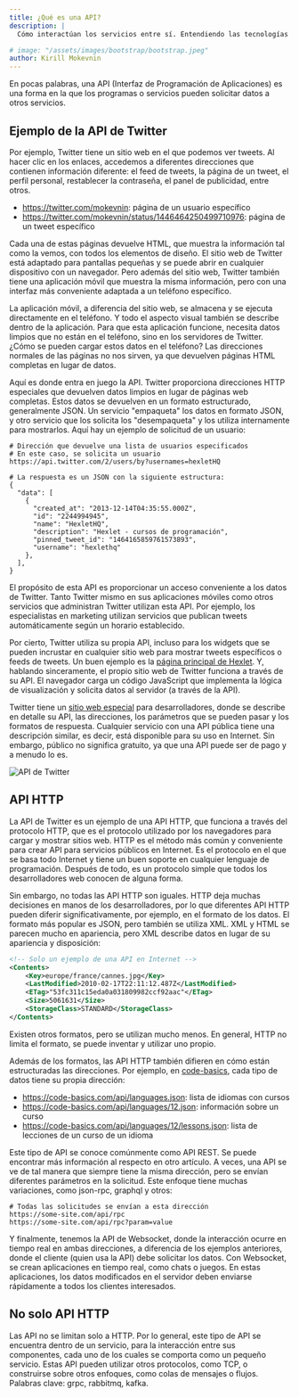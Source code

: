 ```yaml
---
title: ¿Qué es una API?
description: |
  Cómo interactúan los servicios entre sí. Entendiendo las tecnologías HTTP, JSON, XML.

# image: "/assets/images/bootstrap/bootstrap.jpeg"
author: Kirill Mokevnin
---
```


En pocas palabras, una API (Interfaz de Programación de Aplicaciones) es una forma en la que los programas o servicios pueden solicitar datos a otros servicios.

## Ejemplo de la API de Twitter

Por ejemplo, Twitter tiene un sitio web en el que podemos ver tweets. Al hacer clic en los enlaces, accedemos a diferentes direcciones que contienen información diferente: el feed de tweets, la página de un tweet, el perfil personal, restablecer la contraseña, el panel de publicidad, entre otros.

* https://twitter.com/mokevnin: página de un usuario específico
* https://twitter.com/mokevnin/status/1446464250499710976: página de un tweet específico

Cada una de estas páginas devuelve HTML, que muestra la información tal como la vemos, con todos los elementos de diseño. El sitio web de Twitter está adaptado para pantallas pequeñas y se puede abrir en cualquier dispositivo con un navegador. Pero además del sitio web, Twitter también tiene una aplicación móvil que muestra la misma información, pero con una interfaz más conveniente adaptada a un teléfono específico.

La aplicación móvil, a diferencia del sitio web, se almacena y se ejecuta directamente en el teléfono. Y todo el aspecto visual también se describe dentro de la aplicación. Para que esta aplicación funcione, necesita datos limpios que no están en el teléfono, sino en los servidores de Twitter. ¿Cómo se pueden cargar estos datos en el teléfono? Las direcciones normales de las páginas no nos sirven, ya que devuelven páginas HTML completas en lugar de datos.

Aquí es donde entra en juego la API. Twitter proporciona direcciones HTTP especiales que devuelven datos limpios en lugar de páginas web completas. Estos datos se devuelven en un formato estructurado, generalmente JSON. Un servicio "empaqueta" los datos en formato JSON, y otro servicio que los solicita los "desempaqueta" y los utiliza internamente para mostrarlos. Aquí hay un ejemplo de solicitud de un usuario:

```shell
# Dirección que devuelve una lista de usuarios especificados
# En este caso, se solicita un usuario
https://api.twitter.com/2/users/by?usernames=hexletHQ

# La respuesta es un JSON con la siguiente estructura:
{
  "data": [
    {
      "created_at": "2013-12-14T04:35:55.000Z",
      "id": "2244994945",
      "name": "HexletHQ",
      "description": "Hexlet - cursos de programación",
      "pinned_tweet_id": "1464165859761573893",
      "username": "hexlethq"
    },
  ],
}
```

El propósito de esta API es proporcionar un acceso conveniente a los datos de Twitter. Tanto Twitter mismo en sus aplicaciones móviles como otros servicios que administran Twitter utilizan esta API. Por ejemplo, los especialistas en marketing utilizan servicios que publican tweets automáticamente según un horario establecido.

Por cierto, Twitter utiliza su propia API, incluso para los widgets que se pueden incrustar en cualquier sitio web para mostrar tweets específicos o feeds de tweets. Un buen ejemplo es la [página principal de Hexlet](https://ru.hexlet.io). Y, hablando sinceramente, el propio sitio web de Twitter funciona a través de su API. El navegador carga un código JavaScript que implementa la lógica de visualización y solicita datos al servidor (a través de la API).

Twitter tiene un [sitio web especial](https://developer.twitter.com/en/docs/twitter-api) para desarrolladores, donde se describe en detalle su API, las direcciones, los parámetros que se pueden pasar y los formatos de respuesta. Cualquier servicio con una API pública tiene una descripción similar, es decir, está disponible para su uso en Internet. Sin embargo, público no significa gratuito, ya que una API puede ser de pago y a menudo lo es.

![API de Twitter](/assets/twitter-api.png)

## API HTTP

La API de Twitter es un ejemplo de una API HTTP, que funciona a través del protocolo HTTP, que es el protocolo utilizado por los navegadores para cargar y mostrar sitios web. HTTP es el método más común y conveniente para crear API para servicios públicos en Internet. Es el protocolo en el que se basa todo Internet y tiene un buen soporte en cualquier lenguaje de programación. Después de todo, es un protocolo simple que todos los desarrolladores web conocen de alguna forma.

Sin embargo, no todas las API HTTP son iguales. HTTP deja muchas decisiones en manos de los desarrolladores, por lo que diferentes API HTTP pueden diferir significativamente, por ejemplo, en el formato de los datos. El formato más popular es JSON, pero también se utiliza XML. XML y HTML se parecen mucho en apariencia, pero XML describe datos en lugar de su apariencia y disposición:

```xml
<!-- Solo un ejemplo de una API en Internet -->
<Contents>
    <Key>europe/france/cannes.jpg</Key>
    <LastModified>2010-02-17T22:11:12.487Z</LastModified>
    <ETag>"53fc311c15eda0a031809982ccf92aac"</ETag>
    <Size>5061631</Size>
    <StorageClass>STANDARD</StorageClass>
</Contents>
```

Existen otros formatos, pero se utilizan mucho menos. En general, HTTP no limita el formato, se puede inventar y utilizar uno propio.

Además de los formatos, las API HTTP también difieren en cómo están estructuradas las direcciones. Por ejemplo, en [code-basics](https://code-basics.com/), cada tipo de datos tiene su propia dirección:

* https://code-basics.com/api/languages.json: lista de idiomas con cursos
* https://code-basics.com/api/languages/12.json: información sobre un curso
* https://code-basics.com/api/languages/12/lessons.json: lista de lecciones de un curso de un idioma

Este tipo de API se conoce comúnmente como API REST. Se puede encontrar más información al respecto en otro artículo. A veces, una API se ve de tal manera que siempre tiene la misma dirección, pero se envían diferentes parámetros en la solicitud. Este enfoque tiene muchas variaciones, como json-rpc, graphql y otros:

```shell
# Todas las solicitudes se envían a esta dirección
https://some-site.com/api/rpc
https://some-site.com/api/rpc?param=value
```

Y finalmente, tenemos la API de Websocket, donde la interacción ocurre en tiempo real en ambas direcciones, a diferencia de los ejemplos anteriores, donde el cliente (quien usa la API) debe solicitar los datos. Con Websocket, se crean aplicaciones en tiempo real, como chats o juegos. En estas aplicaciones, los datos modificados en el servidor deben enviarse rápidamente a todos los clientes interesados.

## No solo API HTTP

Las API no se limitan solo a HTTP. Por lo general, este tipo de API se encuentra dentro de un servicio, para la interacción entre sus componentes, cada uno de los cuales se comporta como un pequeño servicio. Estas API pueden utilizar otros protocolos, como TCP, o construirse sobre otros enfoques, como colas de mensajes o flujos. Palabras clave: grpc, rabbitmq, kafka.
